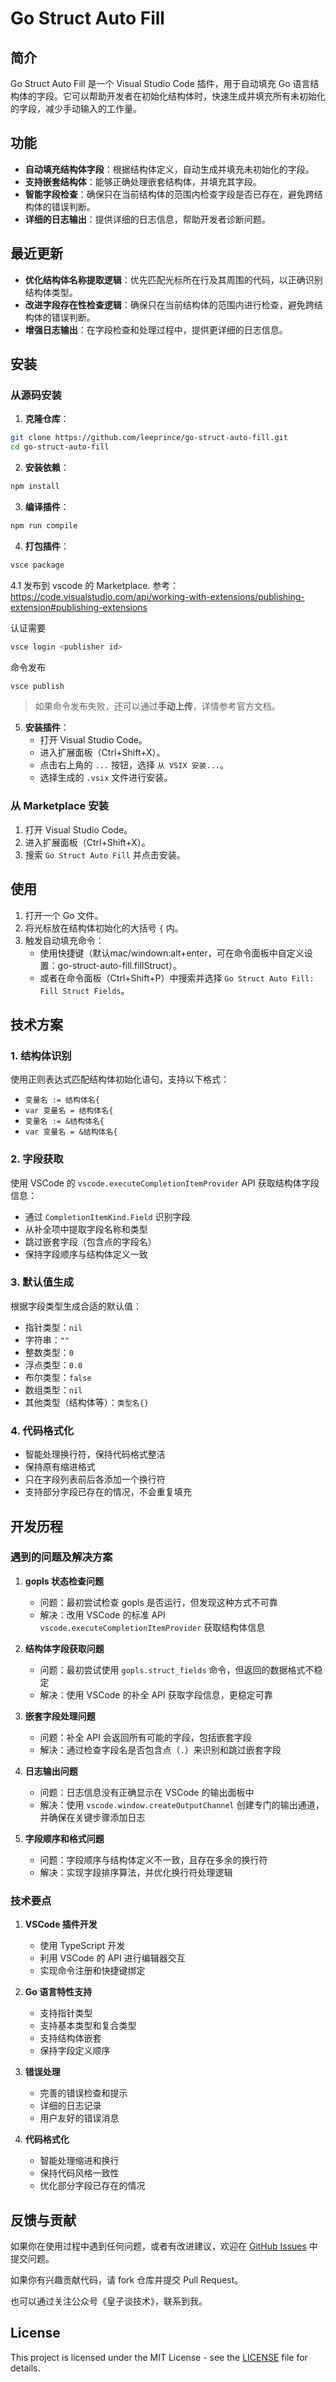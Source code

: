 # Go Struct Auto Fill

## 简介

Go Struct Auto Fill 是一个 Visual Studio Code 插件，用于自动填充 Go 语言结构体的字段。它可以帮助开发者在初始化结构体时，快速生成并填充所有未初始化的字段，减少手动输入的工作量。

## 功能

- **自动填充结构体字段**：根据结构体定义，自动生成并填充未初始化的字段。
- **支持嵌套结构体**：能够正确处理嵌套结构体，并填充其字段。
- **智能字段检查**：确保只在当前结构体的范围内检查字段是否已存在，避免跨结构体的错误判断。
- **详细的日志输出**：提供详细的日志信息，帮助开发者诊断问题。

## 最近更新

- **优化结构体名称提取逻辑**：优先匹配光标所在行及其周围的代码，以正确识别结构体类型。
- **改进字段存在性检查逻辑**：确保只在当前结构体的范围内进行检查，避免跨结构体的错误判断。
- **增强日志输出**：在字段检查和处理过程中，提供更详细的日志信息。

## 安装

### 从源码安装

1. **克隆仓库**：
```bash
git clone https://github.com/leeprince/go-struct-auto-fill.git
cd go-struct-auto-fill
```

2. **安装依赖**：
```bash
npm install
```

3. **编译插件**：
```bash
npm run compile
```

4. **打包插件**：
```bash
vsce package
```

4.1 发布到 vscode 的 Marketplace.
参考：https://code.visualstudio.com/api/working-with-extensions/publishing-extension#publishing-extensions

认证需要<publisher id>
```bash
vsce login <publisher id>
```

命令发布
```bash
vsce publish
```

> 如果命令发布失败，还可以通过**手动上传**，详情参考官方文档。

5. **安装插件**：
   - 打开 Visual Studio Code。
   - 进入扩展面板（Ctrl+Shift+X）。
   - 点击右上角的 `...` 按钮，选择 `从 VSIX 安装...`。
   - 选择生成的 `.vsix` 文件进行安装。

### 从 Marketplace 安装

1. 打开 Visual Studio Code。
2. 进入扩展面板（Ctrl+Shift+X）。
3. 搜索 `Go Struct Auto Fill` 并点击安装。

## 使用

1. 打开一个 Go 文件。
2. 将光标放在结构体初始化的大括号 `{` 内。
3. 触发自动填充命令：
   - 使用快捷键（默认mac/windown:alt+enter，可在命令面板中自定义设置：go-struct-auto-fill.fillStruct）。
   - 或者在命令面板（Ctrl+Shift+P）中搜索并选择 `Go Struct Auto Fill: Fill Struct Fields`。

## 技术方案

### 1. 结构体识别

使用正则表达式匹配结构体初始化语句，支持以下格式：
- `变量名 := 结构体名{`
- `var 变量名 = 结构体名{`
- `变量名 := &结构体名{`
- `var 变量名 = &结构体名{`

### 2. 字段获取

使用 VSCode 的 `vscode.executeCompletionItemProvider` API 获取结构体字段信息：
- 通过 `CompletionItemKind.Field` 识别字段
- 从补全项中提取字段名称和类型
- 跳过嵌套字段（包含点的字段名）
- 保持字段顺序与结构体定义一致

### 3. 默认值生成

根据字段类型生成合适的默认值：
- 指针类型：`nil`
- 字符串：`""`
- 整数类型：`0`
- 浮点类型：`0.0`
- 布尔类型：`false`
- 数组类型：`nil`
- 其他类型（结构体等）：`类型名{}`

### 4. 代码格式化

- 智能处理换行符，保持代码格式整洁
- 保持原有缩进格式
- 只在字段列表前后各添加一个换行符
- 支持部分字段已存在的情况，不会重复填充

## 开发历程

### 遇到的问题及解决方案

1. **gopls 状态检查问题**
   - 问题：最初尝试检查 gopls 是否运行，但发现这种方式不可靠
   - 解决：改用 VSCode 的标准 API `vscode.executeCompletionItemProvider` 获取结构体信息

2. **结构体字段获取问题**
   - 问题：最初尝试使用 `gopls.struct_fields` 命令，但返回的数据格式不稳定
   - 解决：使用 VSCode 的补全 API 获取字段信息，更稳定可靠

3. **嵌套字段处理问题**
   - 问题：补全 API 会返回所有可能的字段，包括嵌套字段
   - 解决：通过检查字段名是否包含点（`.`）来识别和跳过嵌套字段

4. **日志输出问题**
   - 问题：日志信息没有正确显示在 VSCode 的输出面板中
   - 解决：使用 `vscode.window.createOutputChannel` 创建专门的输出通道，并确保在关键步骤添加日志

5. **字段顺序和格式问题**
   - 问题：字段顺序与结构体定义不一致，且存在多余的换行符
   - 解决：实现字段排序算法，并优化换行符处理逻辑

### 技术要点

1. **VSCode 插件开发**
   - 使用 TypeScript 开发
   - 利用 VSCode 的 API 进行编辑器交互
   - 实现命令注册和快捷键绑定

2. **Go 语言特性支持**
   - 支持指针类型
   - 支持基本类型和复合类型
   - 支持结构体嵌套
   - 保持字段定义顺序

3. **错误处理**
   - 完善的错误检查和提示
   - 详细的日志记录
   - 用户友好的错误消息

4. **代码格式化**
   - 智能处理缩进和换行
   - 保持代码风格一致性
   - 优化部分字段已存在的情况


## 反馈与贡献

如果你在使用过程中遇到任何问题，或者有改进建议，欢迎在 [GitHub Issues](https://github.com/leeprince/go-struct-auto-fill.git) 中提交问题。

如果你有兴趣贡献代码，请 fork 仓库并提交 Pull Request。

也可以通过关注公众号《皇子谈技术》，联系到我。

## License

This project is licensed under the MIT License - see the [LICENSE](LICENSE) file for details.
